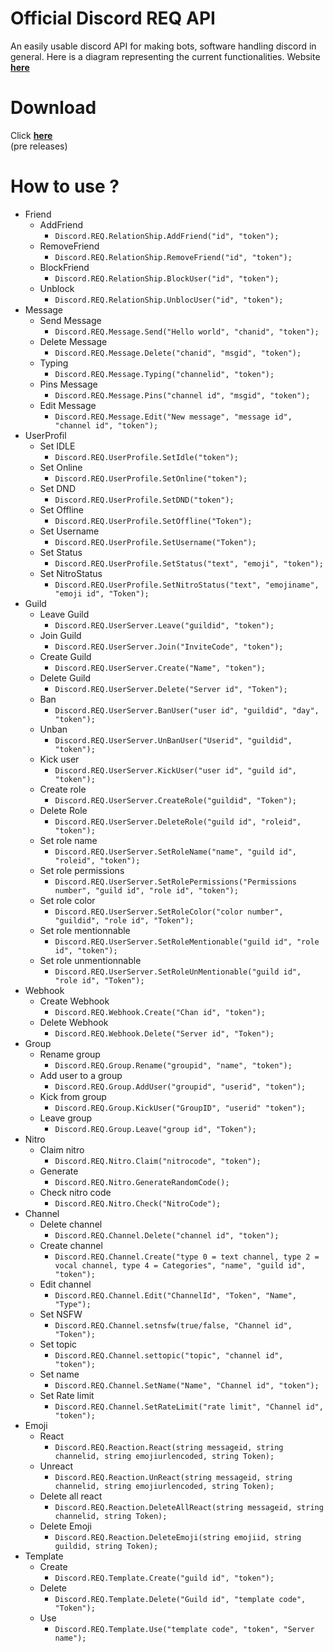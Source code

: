 # Official Discord REQ API

An easily usable discord API for making bots, software handling discord in general. Here is a diagram representing the current functionalities. Website [**here**](https://discord-req.github.io/)<br>

# Download

 Click [**here**](https://www.nuget.org/packages/DiscordREQ)<br>(pre releases)

# How to use ?

* Friend
  * AddFriend
    * `Discord.REQ.RelationShip.AddFriend("id", "token");`
  * RemoveFriend
    * `Discord.REQ.RelationShip.RemoveFriend("id", "token");`
  * BlockFriend
    * `Discord.REQ.RelationShip.BlockUser("id", "token");`
  * Unblock
    * `Discord.REQ.RelationShip.UnblocUser("id", "token");`
* Message
  * Send Message
    * `Discord.REQ.Message.Send("Hello world", "chanid", "token");`
  * Delete Message
    * `Discord.REQ.Message.Delete("chanid", "msgid", "token");`
  * Typing
    * `Discord.REQ.Message.Typing("channelid", "token");`
  * Pins Message
    * `Discord.REQ.Message.Pins("channel id", "msgid", "token");`
  * Edit Message
    * `Discord.REQ.Message.Edit("New message", "message id", "channel id", "token");`
* UserProfil
  * Set IDLE
    * `Discord.REQ.UserProfile.SetIdle("token");`
  * Set Online
    * `Discord.REQ.UserProfile.SetOnline("token");`
  * Set DND
    * `Discord.REQ.UserProfile.SetDND("token");`
  * Set Offline
    * `Discord.REQ.UserProfile.SetOffline("Token");`
  * Set Username
    * `Discord.REQ.UserProfile.SetUsername("Token");`
  * Set Status
    * `Discord.REQ.UserProfile.SetStatus("text", "emoji", "token");`
  * Set NitroStatus
    * `Discord.REQ.UserProfile.SetNitroStatus("text", "emojiname", "emoji id", "Token");`
* Guild
  * Leave Guild
    * `Discord.REQ.UserServer.Leave("guildid", "token");`
  * Join Guild
    * `Discord.REQ.UserServer.Join("InviteCode", "token");`
  * Create Guild
    * `Discord.REQ.UserServer.Create("Name", "token");`
  * Delete Guild
    * `Discord.REQ.UserServer.Delete("Server id", "Token");`
  * Ban
    * `Discord.REQ.UserServer.BanUser("user id", "guildid", "day", "token");`
  * Unban
    * `Discord.REQ.UserServer.UnBanUser("Userid", "guildid", "token");`
  * Kick user
    * `Discord.REQ.UserServer.KickUser("user id", "guild id", "token");`
  * Create role
    * `Discord.REQ.UserServer.CreateRole("guildid", "Token");`
  * Delete Role
    * `Discord.REQ.UserServer.DeleteRole("guild id", "roleid", "token");`
  * Set role name
    * `Discord.REQ.UserServer.SetRoleName("name", "guild id", "roleid", "token");`
  * Set role permissions
    * `Discord.REQ.UserServer.SetRolePermissions("Permissions number", "guild id", "role id", "token");`
  * Set role color
    * `Discord.REQ.UserServer.SetRoleColor("color number", "guildid", "role id", "Token");`
  * Set role mentionnable
    * `Discord.REQ.UserServer.SetRoleMentionable("guild id", "role id", "token");`
  * Set role unmentionnable
    * `Discord.REQ.UserServer.SetRoleUnMentionable("guild id", "role id", "Token");`
* Webhook 
  * Create Webhook
    * `Discord.REQ.Webhook.Create("Chan id", "token");`
  * Delete Webhook
    * `Discord.REQ.Webhook.Delete("Server id", "Token");`
* Group 
  * Rename group
    * `Discord.REQ.Group.Rename("groupid", "name", "token");`
  * Add user to a group
    * `Discord.REQ.Group.AddUser("groupid", "userid", "token");`
  * Kick from group
    * `Discord.REQ.Group.KickUser("GroupID", "userid" "token");`
  * Leave group
    * `Discord.REQ.Group.Leave("group id", "Token");`
* Nitro
  * Claim nitro
    * `Discord.REQ.Nitro.Claim("nitrocode", "token");`
  * Generate
    * `Discord.REQ.Nitro.GenerateRandomCode();`
  * Check nitro code
    * `Discord.REQ.Nitro.Check("NitroCode");`
* Channel 
  * Delete channel
    * `Discord.REQ.Channel.Delete("channel id", "token");`
  * Create channel
    * `Discord.REQ.Channel.Create("type 0 = text channel, type 2 = vocal channel, type 4 = Categories", "name", "guild id", "token");`
  * Edit channel
    * `Discord.REQ.Channel.Edit("ChannelId", "Token", "Name", "Type");`
  * Set NSFW
    * `Discord.REQ.Channel.setnsfw(true/false, "Channel id", "Token");`
  * Set topic
    * `Discord.REQ.Channel.settopic("topic", "channel id", "token");`
  * Set name
    * `Discord.REQ.Channel.SetName("Name", "Channel id", "token");`
  * Set Rate limit
    * `Discord.REQ.Channel.SetRateLimit("rate limit", "Channel id", "token");`
* Emoji
  * React
    * `Discord.REQ.Reaction.React(string messageid, string channelid, string emojiurlencoded, string Token);`
  * Unreact
    * `Discord.REQ.Reaction.UnReact(string messageid, string channelid, string emojiurlencoded, string Token);`
  * Delete all react
    * `Discord.REQ.Reaction.DeleteAllReact(string messageid, string channelid, string Token);`
  * Delete Emoji
    * `Discord.REQ.Reaction.DeleteEmoji(string emojiid, string guildid, string Token);`
* Template
  * Create
    * `Discord.REQ.Template.Create("guild id", "token");`
  * Delete
    * `Discord.REQ.Template.Delete("Guild id", "template code", "Token");`
  * Use
    * `Discord.REQ.Template.Use("template code", "token", "Server name");`

